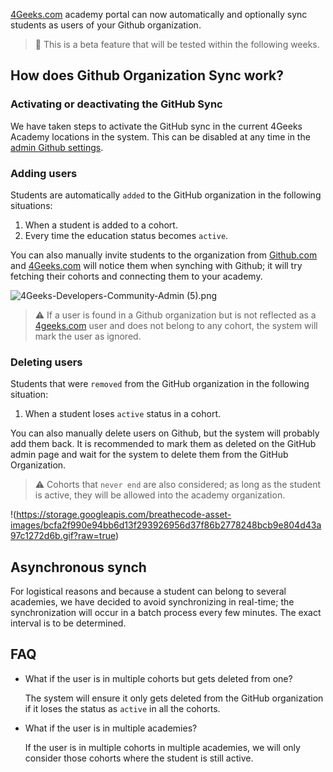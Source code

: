 [4Geeks.com](http://4Geeks.com) academy portal can now automatically and optionally sync students as users of your Github organization.

> 🐞 This is a beta feature that will be tested within the following weeks.

## How does Github Organization Sync work?

### Activating or deactivating the GitHub Sync

We have taken steps to activate the GitHub sync in the current 4Geeks Academy locations in the system. This can be disabled at any time in the [admin Github settings](https://admin.4geeks.com/admin/github).

### Adding users

Students are automatically `added` to the GitHub organization in the following situations:

1. When a student is added to a cohort. 
2. Every time the education status becomes `active`.

You can also manually invite students to the organization from [Github.com](http://Github.com) and [4Geeks.com](http://4Geeks.com) will notice them when synching with Github; it will try fetching their cohorts and connecting them to your academy.

![4Geeks-Developers-Community-Admin (5).png](https://github.com/breatheco-de/knowledge-base/blob/main/images/4Geeks-Developers-Community-Admin_(5).png?raw=true)

> ⚠️ If a user is found in a Github organization but is not reflected as a [4geeks.com](http://4geeks.com) user and does not belong to any cohort, the system will mark the user as ignored.

### Deleting users

Students that were `removed` from the GitHub organization in the following situation:

1. When a student loses `active` status in a cohort.

You can also manually delete users on Github, but the system will probably add them back. It is recommended to mark them as deleted on the GitHub admin page and wait for the system to delete them from the GitHub Organization.

> ⚠️ Cohorts that `never end` are also considered; as long as the student is active, they will be allowed into the academy organization.

!(https://storage.googleapis.com/breathecode-asset-images/bcfa2f990e94bb6d13f293926956d37f86b2778248bcb9e804d43a97c1272d6b.gif?raw=true)

## Asynchronous synch

For logistical reasons and because a student can belong to several academies, we have decided to avoid synchronizing in real-time; the synchronization will occur in a batch process every few minutes. The exact interval is to be determined.

## FAQ

- What if the user is in multiple cohorts but gets deleted from one?
    
    The system will ensure it only gets deleted from the GitHub organization if it loses the status as `active` in all the cohorts.
    
- What if the user is in multiple academies?
    
    If the user is in multiple cohorts in multiple academies, we will only consider those cohorts where the student is still active.